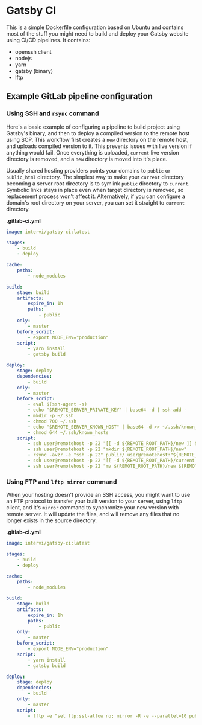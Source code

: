 # Gatsby CI

This is a simple Dockerfile configuration based on Ubuntu and contains most of the stuff you might need to build and
deploy your Gatsby website using CI/CD pipelines. It contains:

- openssh client
- nodejs
- yarn
- gatsby (binary)
- lftp

## Example GitLab pipeline configuration

### Using SSH and `rsync` command

Here's a basic example of configuring a pipeline to build project using Gatsby's binary, and then to deploy a compiled
version to the remote host using SCP. This workflow first creates a `new` directory on the remote host, and uploads
compiled version to it. This prevents issues with live version if anything would fail. Once everything is uploaded,
`current` live version directory is removed, and a `new` directory is moved into it's place.

Usually shared hosting providers points your domains to `public` or `public_html` directory. The simplest way to make
your `current` directory becoming a server root directory is to symlink `public` directory to `current`. Symbolic links
stays in place even when target directory is removed, so replacement process won't affect it. Alternatively, if you can
configure a domain's root directory on your server, you can set it straight to `current` directory. 

**.gitlab-ci.yml**

```yaml
image: intervi/gatsby-ci:latest

stages:
    - build
    - deploy

cache:
    paths:
        - node_modules

build:
    stage: build
    artifacts:
        expire_in: 1h
        paths:
            - public
    only:
        - master
    before_script:
        - export NODE_ENV="production"
    script:
        - yarn install
        - gatsby build

deploy:
    stage: deploy
    dependencies:
        - build
    only:
        - master
    before_script:
        - eval $(ssh-agent -s)
        - echo "$REMOTE_SERVER_PRIVATE_KEY" | base64 -d | ssh-add -
        - mkdir -p ~/.ssh
        - chmod 700 ~/.ssh
        - echo "$REMOTE_SERVER_KNOWN_HOST" | base64 -d >> ~/.ssh/known_hosts
        - chmod 644 ~/.ssh/known_hosts
    script:
        - ssh user@remotehost -p 22 "[[ -d ${REMOTE_ROOT_PATH}/new ]] && rm -rf ${REMOTE_ROOT_PATH}/new || echo New directory does not exist. Skipping..."
        - ssh user@remotehost -p 22 "mkdir ${REMOTE_ROOT_PATH}/new"
        - rsync -avzr -e "ssh -p 22" public/ user@remotehost:"${REMOTE_ROOT_PATH}/new/"
        - ssh user@remotehost -p 22 "[[ -d ${REMOTE_ROOT_PATH}/current ]] && rm -rf ${REMOTE_ROOT_PATH}/current || echo Current directory does not exist. Skipping..."
        - ssh user@remotehost -p 22 "mv ${REMOTE_ROOT_PATH}/new ${REMOTE_ROOT_PATH}/current"
```

### Using FTP and `lftp mirror` command

When your hosting doesn't provide an SSH access, you might want to use an FTP protocol to transfer your built version
to your server, using `lftp` client, and it's `mirror` command to synchronize your new version with remote server.
It will update the files, and will remove any files that no longer exists in the source directory.

**.gitlab-ci.yml**

```yaml
image: intervi/gatsby-ci:latest

stages:
    - build
    - deploy

cache:
    paths:
        - node_modules

build:
    stage: build
    artifacts:
        expire_in: 1h
        paths:
            - public
    only:
        - master
    before_script:
        - export NODE_ENV="production"
    script:
        - yarn install
        - gatsby build

deploy:
    stage: deploy
    dependencies:
        - build
    only:
        - master
    script:
        - lftp -e "set ftp:ssl-allow no; mirror -R -e --parallel=10 public/ /public_html; quit" -u $FTP_USER,$FTP_PASSWD $FTP_IP
```
